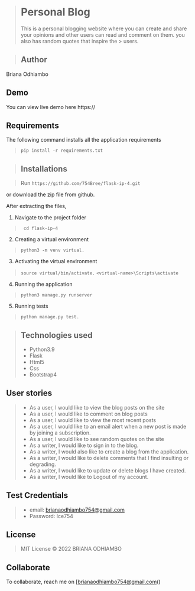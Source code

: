> # Personal Blog
> This is a personal blogging website where you can create and share your opinions and other users can read and comment on them. you also has random quotes that inspire the > users. 

> ## Author
Briana Odhiambo

## Demo
You can view live demo here https://


## Requirements

The following command installs all the application requirements
>``pip install -r requirements.txt``


> ## Installations

> Run 
> ``https://github.com/754Bree/flask-ip-4.git``

or download the zip file from github.

After extracting the files, 

1. Navigate to the project folder
>`` cd flask-ip-4`` 

2. Creating a virtual environment
>``python3 -m venv virtual.``

3. Activating the virtual environment
>``source virtual/bin/activate.``
>``<virtual-name>\Scripts\activate``
 
4. Running the application
>``python3 manage.py runserver``

5. Running tests

 > ``python manage.py test.``


> ## Technologies used
> * Python3.9
> * Flask
> * Html5
> * Css
> * Bootstrap4


## User stories
> * As a user, I would like to view the blog posts on the site
> * As a user, I would like to comment on blog posts
> * As a user, I would like to view the most recent posts
> * As a user, I would like to an email alert when a new post is made by joining a subscription.
> * As a user, I would like to see random quotes on the site
> * As a writer, I would like to sign in to the blog.
> * As a writer, I would also like to create a blog from the application.
> * As a writer, I would like to delete comments that I find insulting or degrading.
> * As a writer, I would like to update or delete blogs I have created.
> * As a writer, I would like to Logout of my account.

## Test Credentials
> * email: brianaodhiambo754@gmail.com
> * Password: Ice754

## License
> MIT License &copy; 2022 BRIANA ODHIAMBO

## Collaborate
To collaborate, reach me on [brianaodhiambo754@gmail.com()
